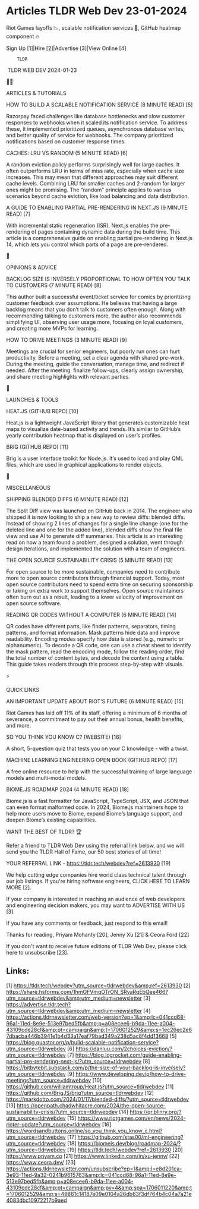 # Articles TLDR Web Dev 23-01-2024

Riot Games layoffs 📉, scalable notification services 📲, GitHub
heatmap component 🔥  

Sign Up [1]|Hire [2]|Advertise [3]|View Online [4] 

		TLDR 

 TLDR WEB DEV 2024-01-23

🧑‍💻 

ARTICLES & TUTORIALS

 HOW TO BUILD A SCALABLE NOTIFICATION SERVICE (8 MINUTE READ) [5] 

 Razorpay faced challenges like database bottlenecks and slow customer
responses to webhooks when it scaled its notification service. To
address these, it implemented prioritized queues, asynchronous
database writes, and better quality of service for webhooks. The
company prioritized notifications based on customer response times. 

 CACHES: LRU VS RANDOM (5 MINUTE READ) [6] 

 A random eviction policy performs surprisingly well for large caches.
It often outperforms LRU in terms of miss rate, especially when cache
size increases. This may mean that different approaches may suit
different cache levels. Combining LRU for smaller caches and 2-random
for larger ones might be promising. The “random” principle applies
to various scenarios beyond cache eviction, like load balancing and
data distribution. 

 A GUIDE TO ENABLING PARTIAL PRE-RENDERING IN NEXT.JS (9 MINUTE READ)
[7] 

 With incremental static regeneration (ISR), Next.js enables the
pre-rendering of pages containing dynamic data during the build time.
This article is a comprehensive guide on enabling partial
pre-rendering in Next.js 14, which lets you control which parts of a
page are pre-rendered. 

🧠 

OPINIONS & ADVICE

 BACKLOG SIZE IS INVERSELY PROPORTIONAL TO HOW OFTEN YOU TALK TO
CUSTOMERS (7 MINUTE READ) [8] 

 This author built a successful event/ticket service for comics by
prioritizing customer feedback over assumptions. He believes that
having a large backlog means that you don’t talk to customers often
enough. Along with recommending talking to customers more, the author
also recommends simplifying UI, observing user usage more, focusing on
loyal customers, and creating more MVPs for learning. 

 HOW TO DRIVE MEETINGS (3 MINUTE READ) [9] 

 Meetings are crucial for senior engineers, but poorly run ones can
hurt productivity. Before a meeting, set a clear agenda with shared
pre-work. During the meeting, guide the conversation, manage time, and
redirect if needed. After the meeting, finalize follow-ups, clearly
assign ownership, and share meeting highlights with relevant parties. 

🚀 

LAUNCHES & TOOLS

 HEAT.JS (GITHUB REPO) [10] 

 Heat.js is a lightweight JavaScript library that generates
customizable heat maps to visualize date-based activity and trends.
It’s similar to GitHub’s yearly contribution heatmap that is
displayed on user’s profiles. 

 BRIG (GITHUB REPO) [11] 

 Brig is a user interface toolkit for Node.js. It’s used to load and
play QML files, which are used in graphical applications to render
objects. 

🎁 

MISCELLANEOUS

 SHIPPING BLENDED DIFFS (6 MINUTE READ) [12] 

 The Split Diff view was launched on GitHub back in 2014. The engineer
who shipped it is now looking to ship a new way to review diffs:
blended diffs. Instead of showing 2 lines of changes for a single line
change (one for the deleted line and one for the added line), blended
diffs show the final file view and use AI to generate diff summaries.
This article is an interesting read on how a team found a problem,
designed a solution, went through design iterations, and implemented
the solution with a team of engineers. 

 THE OPEN SOURCE SUSTAINABILITY CRISIS (5 MINUTE READ) [13] 

 For open source to be more sustainable, companies need to contribute
more to open source contributors through financial support. Today,
most open source contributors need to spend extra time on securing
sponsorship or taking on extra work to support themselves. Open source
maintainers often burn out as a result, leading to a lower velocity of
improvement on open source software. 

 READING QR CODES WITHOUT A COMPUTER (6 MINUTE READ) [14] 

 QR codes have different parts, like finder patterns, separators,
timing patterns, and format information. Mask patterns hide data and
improve readability. Encoding modes specify how data is stored (e.g.,
numeric or alphanumeric). To decode a QR code, one can use a cheat
sheet to identify the mask pattern, read the encoding mode, follow the
reading order, find the total number of content bytes, and decode the
content using a table. This guide takes readers through this process
step-by-step with visuals. 

⚡ 

QUICK LINKS

 AN IMPORTANT UPDATE ABOUT RIOT’S FUTURE (6 MINUTE READ) [15] 

 Riot Games has laid off 11% of its staff, offering a minimum of 6
months of severance, a commitment to pay out their annual bonus,
health benefits, and more. 

 SO YOU THINK YOU KNOW C? (WEBSITE) [16] 

 A short, 5-question quiz that tests you on your C knowledge - with a
twist. 

 MACHINE LEARNING ENGINEERING OPEN BOOK (GITHUB REPO) [17] 

 A free online resource to help with the successful training of large
language models and multi-modal models. 

 BIOME.JS ROADMAP 2024 (4 MINUTE READ) [18] 

 Biome.js is a fast formatter for JavaScript, TypeScript, JSX, and
JSON that can even format malformed code. In 2024, Biome.js
maintainers hope to help more users move to Biome, expand Biome’s
language support, and deepen Biome’s existing capabilities. 

WANT THE BEST OF TLDR? 🏆

Refer a friend to TLDR Web Dev using the referral link below, and we
will send you the TLDR Hall of Fame, our 50 best stories of all time!

YOUR REFERRAL LINK - https://tldr.tech/webdev?ref=2613930 [19]

 We help cutting edge companies hire world class technical talent
through our job listings. If you're hiring software engineers, CLICK
HERE TO LEARN MORE [2]. 

If your company is interested in reaching an audience of web
developers and engineering decision makers, you may want to ADVERTISE
WITH US [3]. 

If you have any comments or feedback, just respond to this email! 

Thanks for reading, 
Priyam Mohanty [20], Jenny Xu [21] & Ceora Ford [22] 

If you don't want to receive future editions of TLDR Web Dev,
please click here to unsubscribe [23]. 

 

Links:
------
[1] https://tldr.tech/webdev?utm_source=tldrwebdev&amp;ref=2613930
[2] https://share.hsforms.com/1hmOFVmqOTrON_SRvaRqEbQee466?utm_source=tldrwebdev&amp;utm_medium=newsletter
[3] https://advertise.tldr.tech?utm_source=tldrwebdev&amp;utm_medium=newsletter
[4] https://actions.tldrnewsletter.com/web-version?ep=1&amp;lc=041ccd68-96a1-11ed-8e9e-513e97bed5fb&amp;p=a08ecee6-b9da-11ee-a004-43109cde28cf&amp;pt=campaign&amp;t=1706012529&amp;s=1ec26ec2e67dbacba446b3941e1b4d33a17eaf79bad349a238d5ac8f4dd13668
[5] https://blog.quastor.org/p/build-scalable-notification-service?utm_source=tldrwebdev
[6] https://danluu.com/2choices-eviction/?utm_source=tldrwebdev
[7] https://blog.logrocket.com/guide-enabling-partial-pre-rendering-next-js/?utm_source=tldrwebdev
[8] https://bitbytebit.substack.com/p/the-size-of-your-backlog-is-inversely?utm_source=tldrwebdev
[9] https://www.developing.dev/p/how-to-drive-meetings?utm_source=tldrwebdev
[10] https://github.com/williamtroup/Heat.js?utm_source=tldrwebdev
[11] https://github.com/BrigJS/brig?utm_source=tldrwebdev
[12] https://markdotto.com/2024/01/17/blended-diffs/?utm_source=tldrwebdev
[13] https://openpath.chadwhitacre.com/2024/the-open-source-sustainability-crisis/?utm_source=tldrwebdev
[14] https://qr.blinry.org/?utm_source=tldrwebdev
[15] https://www.riotgames.com/en/news/2024-rioter-update?utm_source=tldrwebdev
[16] https://wordsandbuttons.online/so_you_think_you_know_c.html?utm_source=tldrwebdev
[17] https://github.com/stas00/ml-engineering?utm_source=tldrwebdev
[18] https://biomejs.dev/blog/roadmap-2024/?utm_source=tldrwebdev
[19] https://tldr.tech/webdev?ref=2613930
[20] https://www.priyam.co
[21] https://www.linkedin.com/in/xu-jenny/
[22] https://www.ceora.dev/
[23] https://actions.tldrnewsletter.com/unsubscribe?ep=1&amp;l=e8d201ca-3e93-11ed-9a32-0241b9615763&amp;lc=041ccd68-96a1-11ed-8e9e-513e97bed5fb&amp;p=a08ecee6-b9da-11ee-a004-43109cde28cf&amp;pt=campaign&amp;pv=4&amp;spa=1706011220&amp;t=1706012529&amp;s=49861c14187e09e0104a26db63f3df764b4c04a7a21e4083dbc10972217b9aed